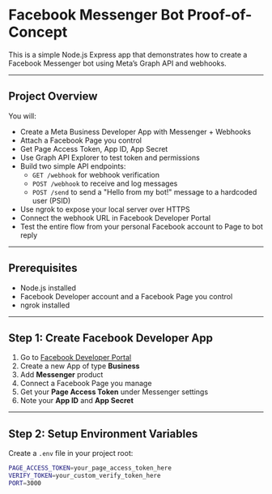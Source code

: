 # Facebook Messenger Bot Proof-of-Concept

This is a simple Node.js Express app that demonstrates how to create a Facebook Messenger bot using Meta’s Graph API and webhooks.

---

## Project Overview

You will:

- Create a Meta Business Developer App with Messenger + Webhooks
- Attach a Facebook Page you control
- Get Page Access Token, App ID, App Secret
- Use Graph API Explorer to test token and permissions
- Build two simple API endpoints:
  - `GET /webhook` for webhook verification
  - `POST /webhook` to receive and log messages
  - `POST /send` to send a "Hello from my bot!" message to a hardcoded user (PSID)
- Use ngrok to expose your local server over HTTPS
- Connect the webhook URL in Facebook Developer Portal
- Test the entire flow from your personal Facebook account to Page to bot reply

---

## Prerequisites

- Node.js installed
- Facebook Developer account and a Facebook Page you control
- ngrok installed

---

## Step 1: Create Facebook Developer App

1. Go to [Facebook Developer Portal](https://developers.facebook.com/apps/)
2. Create a new App of type **Business**
3. Add **Messenger** product
4. Connect a Facebook Page you manage
5. Get your **Page Access Token** under Messenger settings
6. Note your **App ID** and **App Secret**

---

## Step 2: Setup Environment Variables

Create a `.env` file in your project root:

```bash
PAGE_ACCESS_TOKEN=your_page_access_token_here
VERIFY_TOKEN=your_custom_verify_token_here
PORT=3000
